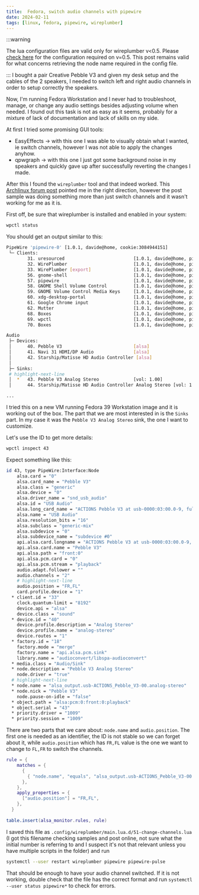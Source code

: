 ```yaml
---
title:  Fedora, switch audio channels with pipewire
date: 2024-02-11
tags: [linux, fedora, pipewire, wireplumber]
---
```


:::warning

The lua configuration files are valid only for wireplumber v\<0.5. Please [check here](2024-06-21-fedora-pipewire-switch-channels-wireplumber-0.5.md) for the configuration required on v=0.5. This post remains valid for what concerns retrieving the node name required in the config file. 

:::
I bought a pair Creative Pebble V3 and given my desk setup and the cables of the 2 speakers, I needed to switch left and right audio channels in order to setup correctly the speakers.

Now, I'm running Fedora Workstation and I never had to troubleshoot, manage, or change any audio settings besides adjusting volume when needed. I found out this task is not as easy as it seems, probably for a mixture of lack of documentation and lack of skills on my side.

<!-- truncate -->

At first I tried some promising GUI tools:
- EasyEffects -> with this one I was able to visually obtain what I wanted, ie switch channels, however I was not able to apply the changes anyhow.
- qpwgraph -> with this one I just got some background noise in my speakers and quickly gave up after successfully reverting the changes I made.

After this I found the `wireplumber` tool and that indeed worked. This [Archlinux forum post](https://bbs.archlinux.org/viewtopic.php?id=285115) pointed me in the right direction, however the post sample was doing something more than just switch channels and it wasn't working for me as it is.

First off, be sure that wireplumber is installed and enabled in your system:

```bash title="Check wireplumber status"
wpctl status
```

You should get an output similar to this:

```bash title="sample output"
PipeWire 'pipewire-0' [1.0.1, davide@home, cookie:3084944151]
 └─ Clients:
        31. uresourced                          [1.0.1, davide@home, pid:2636]
        32. WirePlumber                         [1.0.1, davide@home, pid:2666]
        33. WirePlumber [export]                [1.0.1, davide@home, pid:2666]
        56. gnome-shell                         [1.0.1, davide@home, pid:2699]
        57. pipewire                            [1.0.1, davide@home, pid:3375]
        58. GNOME Shell Volume Control          [1.0.1, davide@home, pid:2699]
        59. GNOME Volume Control Media Keys     [1.0.1, davide@home, pid:2914]
        60. xdg-desktop-portal                  [1.0.1, davide@home, pid:3461]
        61. Google Chrome input                 [1.0.1, davide@home, pid:5148]
        62. Mutter                              [1.0.1, davide@home, pid:2699]
        68. Boxes                               [1.0.1, davide@home, pid:6646]
        69. wpctl                               [1.0.1, davide@home, pid:7334]
        70. Boxes                               [1.0.1, davide@home, pid:6646]

Audio
 ├─ Devices:
 │      40. Pebble V3                           [alsa]
 │      41. Navi 31 HDMI/DP Audio               [alsa]
 │      42. Starship/Matisse HD Audio Controller [alsa]
 │  
 ├─ Sinks:
 # highlight-next-line
 │  *   43. Pebble V3 Analog Stereo             [vol: 1.00]
 │      44. Starship/Matisse HD Audio Controller Analog Stereo [vol: 1.00]

...
```

I tried this on a new VM running Fedora 39 Workstation image and it is working out of the box. The part that we are most interested in is the `Sinks` part. In my case it was the `Pebble V3 Analog Stereo` sink, the one I want to customize.

Let's use the ID to get more details:

```bash title="command"
wpctl inspect 43
```

Expect something like this:

```bash title="sample output"
id 43, type PipeWire:Interface:Node
    alsa.card = "0"
    alsa.card_name = "Pebble V3"
    alsa.class = "generic"
    alsa.device = "0"
    alsa.driver_name = "snd_usb_audio"
    alsa.id = "USB Audio"
    alsa.long_card_name = "ACTIONS Pebble V3 at usb-0000:03:00.0-9, full speed"
    alsa.name = "USB Audio"
    alsa.resolution_bits = "16"
    alsa.subclass = "generic-mix"
    alsa.subdevice = "0"
    alsa.subdevice_name = "subdevice #0"
    api.alsa.card.longname = "ACTIONS Pebble V3 at usb-0000:03:00.0-9, full speed"
    api.alsa.card.name = "Pebble V3"
    api.alsa.path = "front:0"
    api.alsa.pcm.card = "0"
    api.alsa.pcm.stream = "playback"
    audio.adapt.follower = ""
    audio.channels = "2"
    # highlight-next-line
    audio.position = "FR,FL"
    card.profile.device = "1"
  * client.id = "33"
    clock.quantum-limit = "8192"
    device.api = "alsa"
    device.class = "sound"
  * device.id = "40"
    device.profile.description = "Analog Stereo"
    device.profile.name = "analog-stereo"
    device.routes = "1"
  * factory.id = "18"
    factory.mode = "merge"
    factory.name = "api.alsa.pcm.sink"
    library.name = "audioconvert/libspa-audioconvert"
  * media.class = "Audio/Sink"
  * node.description = "Pebble V3 Analog Stereo"
    node.driver = "true"
  # highlight-next-line
  * node.name = "alsa_output.usb-ACTIONS_Pebble_V3-00.analog-stereo"
  * node.nick = "Pebble V3"
    node.pause-on-idle = "false"
  * object.path = "alsa:pcm:0:front:0:playback"
  * object.serial = "43"
  * priority.driver = "1009"
  * priority.session = "1009"
```

There are two parts that we care about: `node.name` and `audio.position`. The first one is needed as an identifier, the ID is not stable so we can forget about it, while `audio.position` which has `FR,FL` value is the one we want to change to `FL,FR` to switch the channels.

```lua title=".config/wireplumber/main.lua.d/51-change-channels.lua"
rule = {
    matches = {
      {
        { "node.name", "equals", "alsa_output.usb-ACTIONS_Pebble_V3-00.analog-stereo" },
      },
    },
    apply_properties = {
      ["audio.position"] = "FR,FL",
    },
  }
  
table.insert(alsa_monitor.rules, rule)
```

I saved this file as `.config/wireplumber/main.lua.d/51-change-channels.lua` (I got this filename checking samples and post online, not sure what the initial number is referring to and I suspect it's not that relevant unless you have multiple scripts in the folder) and run 

```bash title="command"
systemctl --user restart wireplumber pipewire pipewire-pulse
```

That should be enough to have your audio channel switched. If it is not working, double check that the file has the correct format and run `systemctl --user status pipewire*` to check for errors.
